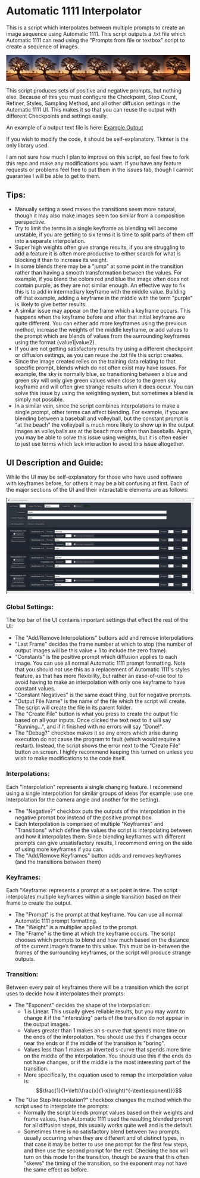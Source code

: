 # Automatic 1111 Interpolator

This is a script which interpolates between multiple prompts to create an image sequence using Automatic 1111. This script outputs a .txt file which Automatic 1111 can read using the "Prompts from file or textbox" script to create a sequence of images.

<img src=Example/frame0.png width="14%"><img src=Example/frame1.png width="14%"><img src=Example/frame2.png width="14%"><img src=Example/frame3.png width="14%"><img src=Example/frame4.png width="14%"><img src=Example/frame5.png width="14%"><img src=Example/frame6.png width="14%">

This script produces sets of positive and negative prompts, but nothing else. Because of this you must configure the Checkpoint, Step Count, Refiner, Styles, Sampling Method, and all other diffusion settings in the Automatic 1111 UI. This makes it so that you can reuse the output with different Checkpoints and settings easily.

An example of a output text file is here: [Example Output](Example/ExampleOutput.txt)

If you wish to modify the code, it should be self-explanatory. Tkinter is the only library used.

I am not sure how much I plan to improve on this script, so feel free to fork this repo and make any modifications you want. If you have any feature requests or problems feel free to put them in the issues tab, though I cannot guarantee I will be able to get to them.

## Tips:
- Manually setting a seed makes the transitions seem more natural, though it may also make images seem too similar from a composition perspective.
- Try to limit the terms in a single keyframe as blending will become unstable, if you are getting to six terms it is time to split parts of them off into a separate interpolation.
- Super high weights often give strange results, if you are struggling to add a feature it is often more productive to either search for what is blocking it than to increase its weight.
- In some blends there may be a "jump" at some point in the transition rather than having a smooth transformation between the values. For example, if you blend the colors red and blue the image often does not contain purple, as they are not similar enough. An effective way to fix this is to add in intermediary keyframe with the middle value. Building off that example, adding a keyframe in the middle with the term "purple" is likely to give better results.
- A similar issue may appear on the frame which a keyframe occurs. This happens when the keyframe before and after that initial keyframe are quite different. You can either add more keyframes using the previous method, increase the weights of the middle keyframe, or add values to the prompt which are blends of values from the surrounding keyframes using the format {value1|value2}.
- If you are not getting satisfactory results try using a different checkpoint or diffusion settings, as you can reuse the .txt file this script creates.
- Since the image created relies on the training data relating to that specific prompt, blends which do not often exist may have issues. For example, the sky is normally blue, so transitioning between a blue and green sky will only give green values when close to the green sky keyframe and will often give strange results when it does occur. You can solve this issue by using the weighting system, but sometimes a blend is simply not possible.
- In a similar vein, since the script combines interpolations to make a single prompt, other terms can affect blending. For example, if you are blending between a baseball and volleyball, but the constant prompt is “at the beach” the volleyball is much more likely to show up in the output images as volleyballs are at the beach more often than baseballs. Again, you may be able to solve this issue using weights, but it is often easier to just use terms which lack interaction to avoid this issue altogether.

## UI Description and Guide:
While the UI may be self-explanatory for those who have used software with keyframes before, for others it may be a bit confusing at first. Each of the major sections of the UI and their interactable elements are as follows:

<img src=Example/ExampleInputs.png>

### Global Settings:
The top bar of the UI contains important settings that effect the rest of the UI:
- The "Add/Remove Interpolations" buttons add and remove interpolations
- "Last Frame" decides the frame number at which to stop (the number of output images will be this value + 1 to include the zero frame).
- "Constants" is the positive prompt which diffusion applies to each image. You can use all normal Automatic 1111 prompt formatting. Note that you should not use this as a replacement of Automatic 1111's styles feature, as that has more flexibility, but rather an ease-of-use tool to avoid having to make an interpolation with only one keyframe to have constant values.
- "Constant Negatives" is the same exact thing, but for negative prompts.
- "Output File Name" is the name of the file which the script will create. The script will create the file in its parent folder.
- The "Create File" button is what you press to create the output file based on all your inputs. Once clicked the text next to it will say "Running...", and if it finished with no errors will say "Done!".
- The "Debug?" checkbox makes it so any errors which arise during execution do not cause the program to fault (which would require a restart). Instead, the script shows the error next to the “Create File” button on screen. I highly recommend keeping this turned on unless you wish to make modifications to the code itself.

### Interpolations:
Each "Interpolation" represents a single changing feature. I recommend using a single interpolation for similar groups of ideas (for example: use one Interpolation for the camera angle and another for the setting).
- The "Negative?" checkbox puts the outputs of the interpolation in the negative prompt box instead of the positive prompt box.
- Each Interpolation is comprised of multiple "Keyframes" and "Transitions" which define the values the script is interpolating between and how it interpolates them. Since blending keyframes with different prompts can give unsatisfactory results, I recommend erring on the side of using more keyframes if you can.
- The "Add/Remove Keyframes" button adds and removes keyframes (and the transitions between them)

### Keyframes:
Each "Keyframe: represents a prompt at a set point in time. The script interpolates multiple keyframes within a single transition based on their frame to create the output.
- The "Prompt" is the prompt at that keyframe. You can use all normal Automatic 1111 prompt formatting.
- The "Weight" is a multiplier applied to the prompt.
- The "Frame" is the time at which the keyframe occurs. The script chooses which prompts to blend and how much based on the distance of the current image’s frame to this value. This must be in-between the frames of the surrounding keyframes, or the script will produce strange outputs.

### Transition:
Between every pair of keyframes there will be a transition which the script uses to decide how it interpolates their prompts:
- The "Exponent" decides the shape of the interpolation:
  - 1 is Linear. This usually gives reliable results, but you may want to change it if the "interesting" parts of the transition do not appear in the output images.
  - Values greater than 1 makes an s-curve that spends more time on the ends of the interpolation. You should use this if changes occur near the ends or if the middle of the transition is "boring".
  - Values less than 1 makes an inverted s-curve that spends more time on the middle of the interpolation. You should use this if the ends do not have changes, or if the middle is the most interesting part of the transition.
  - More specifically, the equation used to remap the interpolation value is: $$\frac{1}{1+\left(\frac{x}{1-x}\right)^{-\text{exponent}}}$$
- The "Use Step Interpolation?" checkbox changes the method which the script used to interpolate the prompts:
  - Normally the script blends prompt values based on their weights and frame values, then Automatic 1111 used the resulting blended prompt for all diffusion steps, this usually works quite well and is the default.
  - Sometimes there is no satisfactory blend between two prompts, usually occurring when they are different and of distinct types, in that case it may be better to use one prompt for the first few steps, and then use the second prompt for the rest. Checking the box will turn on this mode for the transition, though be aware that this often "skews" the timing of the transition, so the exponent may not have the same effect as before.
